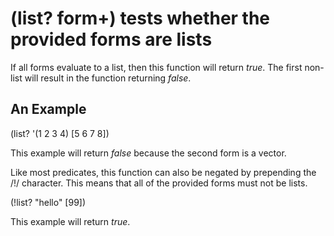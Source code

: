 # (list? form+) tests whether the provided forms are lists
If all forms evaluate to a list, then this function will return _true_. The first non-list will result in the function returning _false_.

## An Example

  (list? '(1 2 3 4) [5 6 7 8])

This example will return _false_ because the second form is a vector.

Like most predicates, this function can also be negated by prepending the /!/ character. This means that all of the provided forms must not be lists.

  (!list? "hello" [99])

This example will return _true_.
